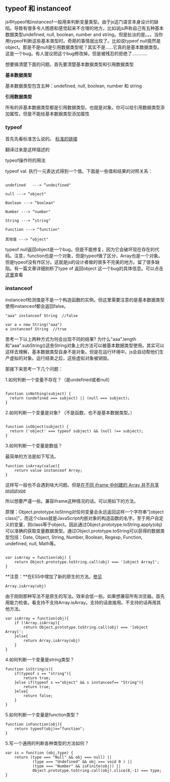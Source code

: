 ## typeof 和 instanceof ##
js中typeof和instanceof一般用来判断变量类型。由于js这门语言本身设计的缺陷。导致有很多令人困惑和感觉起来不合理的地方。比如说js声称自己有五种基本数据类型undefined, null, boolean, number and string。但是扯淡的是。。。当你用typeof判断这些基本类型时。奇葩的事情就出现了。比如说typeof null竟然是object。那是不是null是引用数据类型呢？其实不是……它真的是基本数据类型。这是一个bug。有人提议把这个bug修改掉。但是被残忍的拒绝了…………

想要搞清楚下面的问题。首先要清楚基本数据类型和引用数据类型

**基本数据类型**

基本数据类型包含五种：undefined, null, boolean, number 和 string

**引用数据类型**

所有的非基本数据类型都是引用数据类型。也就是对象。你可以给引用数据类型添加属性，但是不能给基本数据类型添加属性


### typeof ###
首先先看标准怎么说的。
[标准的链接](http://www.ecma-international.org/ecma-262/5.1/#sec-11.4.3)

翻译过来是这样描述的

typeof操作符的用法

typeof val. 执行一元表达式得到一个值。下面是一些值和结果的对照关系：

```

undefined	---> “undeifined"

null ---> “object"

Boolean ---> “boolean"

Number ---> “number"

String ---> “string"

Function ---> “function"

其他值 ---> “object"

```
typeof null返回object是一个bug，但是不能修复，因为它会破坏现在存在的代码。注意，function也是一个对象，但是typeof做了区分，Array也是一个对象。但是typeof没有作区分。这就是js的设计者做的很多不完美的地方。留了很多缺陷。有一篇文章详细剖析了type of 返回object 这一个bug的具体信息。可以点击[这里](http://www.2ality.com/2013/10/typeof-null.html)查看

### instanceof ###
instanceof检测值是不是一个构造函数的实例。但这里需要注意的是基本数据类型使用instanceof都会返回false。

```
"aaa" instanceof String  //false

var a = new String("aaa") 
a instanceof String  //true

```
思考一下以上两种方式为何会出现不同的结果? 为什么"aaa".length和"aaa".subString()这些String对象上的方法可以被基本数据类型使用。其实可以这样去理解，基本数据类型自身不是对象。但是在运行环境中。js会自动帮他们生产虚拟的对象。运行结束之后，这些虚拟对象被销毁。

那接下来思考一下几个问题：

1.如何判断一个变量不存在？（是undefined或者null）

```

function isNothing(subject) {
  return (undefined === subject) || (null === subject);
}

```

2.如何判断一个变量是对象? （不是函数，也不是基本数据类型。）

```

function isObject(subject) {
  return ('object' === typeof subject) && (null !== subject);
}

```

3.如何判断一个变量是数组？

最简单的方法是如下写法。

```
function isArray(value){
	return value instanceof Array;	
}

```
这样写一般也不会遇到啥大问题。但是[在不同 iframe 中创建的 Array 并不共享 prototype](http://perfectionkills.com/instanceof-considered-harmful-or-how-to-write-a-robust-isarray/)

所以想要严谨一些。兼容iframe这种情况的话。可以用如下的方法。

原理：Object.prototype.toString对任何变量会永远返回这样一个字符串"[object class]"，而这个class就是JavaScript内嵌对象的构造函数的名字。至于用户自定义的变量，则class等于object。因此通过Object.prototype.toString.apply(obj)可以准确的获取变量数据类型。通过Object.prototype.toString可以获得的数据类型包括：Date, Object, String, Number, Boolean, Regexp, Function, undefined, null, Math等。

```

var isArray = function(obj) { 
    return Object.prototype.toString.call(obj) === '[object Array]'; 
}

```
**注意：**在ES5中增加了新的原生的方法。[参见](https://developer.mozilla.org/en-US/docs/Web/JavaScript/Reference/Global_Objects/Array/isArray)

```
Array.isArray(obj)

```

由于刚刚那种写法不是原生的写法。效率会低一些。如果想兼容所有浏览器。首先用能力检查。看支持不支持Array.isArray。支持的话直接用。不支持的话再用其他方法。

```
var isArray = function(obj){
	if (!Array.isArray){
		return Object.prototype.toString.call(obj) === '[object Array]'; 
	}else{
		return Array.isArray(obj)
	}
}

```

4.如何判断一个变量是string类型？

```
function isString(s){
	if(typeof s == "string"){
		return true;
	}else if(typeof s =="object" && s instanceof== "String"){
		return true;
	}else{
		return false;
	}
}

```
5.如何判断一个变量是function类型？

```
function isFunction(obj){
	return typeof(obj)=="function";
}

```

5.写一个通用的判断各种类型的方法如何？

```
var is = function (obj,type) { 
	return (type === "Null" && obj === null) || 
			(type === "Undefined" && obj === void 0 ) || 
			(type === "Number" && isFinite(obj)) || 
			Object.prototype.toString.call(obj).slice(8,-1) === type; 
}

```

